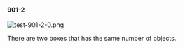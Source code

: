 #### 901-2
![test-901-2-0.png](https://github.com/lil-lab/nlvr/raw/master/nlvr/test/images/4/test-901-2-0.png "test-901-2-0.png")

There are two boxes that has the same number of objects.